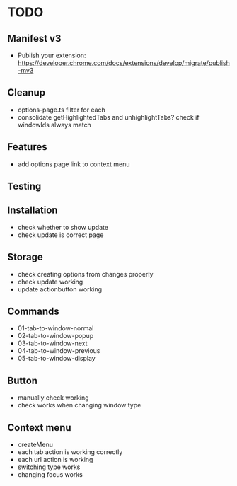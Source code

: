 # TODO

## Manifest v3

- Publish your extension: https://developer.chrome.com/docs/extensions/develop/migrate/publish-mv3

## Cleanup

- options-page.ts filter for each
- consolidate getHighlightedTabs and unhighlightTabs? check if windowIds always match

## Features

- add options page link to context menu

## Testing

## Installation

- check whether to show update
- check update is correct page

## Storage

- check creating options from changes properly
- check update working
- update actionbutton working

## Commands

- 01-tab-to-window-normal
- 02-tab-to-window-popup
- 03-tab-to-window-next
- 04-tab-to-window-previous
- 05-tab-to-window-display

## Button

- manually check working
- check works when changing window type

## Context menu

- createMenu
- each tab action is working correctly
- each url action is working
- switching type works
- changing focus works
